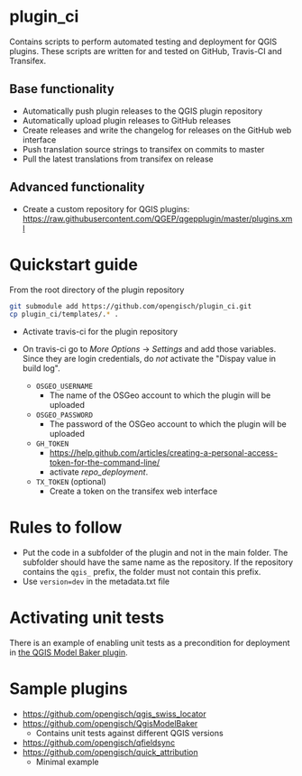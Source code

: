 # plugin_ci

Contains scripts to perform automated testing and deployment for QGIS plugins.
These scripts are written for and tested on GitHub, Travis-CI and Transifex.

## Base functionality

 - Automatically push plugin releases to the QGIS plugin repository
 - Automatically upload plugin releases to GitHub releases
 - Create releases and write the changelog for releases on the GitHub web interface
 - Push translation source strings to transifex on commits to master
 - Pull the latest translations from transifex on release

## Advanced functionality

 - Create a custom repository for QGIS plugins:
   https://raw.githubusercontent.com/QGEP/qgepplugin/master/plugins.xml

# Quickstart guide

From the root directory of the plugin repository

```sh
git submodule add https://github.com/opengisch/plugin_ci.git
cp plugin_ci/templates/.* .
```

 - Activate travis-ci for the plugin repository
 - On travis-ci go to *More Options* -> *Settings* and add those variables. Since they are login credentials, do *not* activate the "Dispay value in build log".
 
   - `OSGEO_USERNAME`
     - The name of the OSGeo account to which the plugin will be uploaded
   - `OSGEO_PASSWORD`
     - The password of the OSGeo account to which the plugin will be uploaded
   - `GH_TOKEN`
     - https://help.github.com/articles/creating-a-personal-access-token-for-the-command-line/
     - activate *repo_deployment*.
   - `TX_TOKEN` (optional)
     - Create a token on the transifex web interface
 
# Rules to follow

- Put the code in a subfolder of the plugin and not in the main folder. The subfolder should have the same name as the repository. If the repository contains the `qgis_` prefix, the folder must not contain this prefix.
- Use `version=dev` in the metadata.txt file

# Activating unit tests

There is an example of enabling unit tests as a precondition for deployment in [the QGIS Model Baker plugin](https://github.com/opengisch/QgisModelBaker/blob/master/.travis.yml).

# Sample plugins
  - https://github.com/opengisch/qgis_swiss_locator
  - https://github.com/opengisch/QgisModelBaker
    - Contains unit tests against different QGIS versions
  - https://github.com/opengisch/qfieldsync
  - https://github.com/opengisch/quick_attribution
    - Minimal example
  
